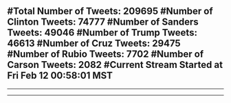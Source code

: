 #Total Number of Tweets: 209695 
#Number of Clinton Tweets: 74777
#Number of Sanders Tweets: 49046
#Number of Trump Tweets: 46613
#Number of Cruz Tweets: 29475
#Number of Rubio Tweets: 7702
#Number of Carson Tweets: 2082
#Current Stream Started at Fri Feb 12 00:58:01 MST
---
---
---
